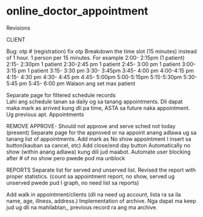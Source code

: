 # online_doctor_appointment

Revisions

CLIENT



Bug: otp # (registration) fix otp
Breakdown the time slot (15 minutes) instead of 1 hour. 1 person per 15 minutes.
For example 
2:00- 2:15pm (1 patient)
2:15- 2:30pm 1 patient
2:30-2:45 pm 1 patient
2:45- 3:00 pm 1 patient
3:00-3:15 pm 1 patient
3:15- 3:30 pm
3:30- 3:45pm
3:45- 4:00 pm
4:00-4:15 pm
4:15- 4:30 pm
4:30- 4:45 pm
4:45- 5:00pm
5:00-5:15pm
5:15-5:30pm
5:30-5:45 pm
5:45- 6:00 pm
Walaon ang set max patient


Separate page for filtered schedule records  
Lahi ang schedule tanan sa daily og sa tanang appointments.
Dli dapat maka mark as arrived kung dli pa time, ASTA sa future naka appointment. Ug previous apt. 
Appointments

REMOVE APPROVE- Should not approve and serve sched not today (present)
Separate page for the approved or na appoint anang adlawa ug sa tanang list of appointments.
Add mark as No show appointment I insert sa button(kauban sa cancel, etc)
Add close/end day button
Automatically no show (within anang adlawa) kung dili jud maabot.
Automate user blocking after # of no show  pero pwede pod ma unblock


REPORTS
Separate list for served and unserved list.
Revised the report with proper statistics. (count sa appointment report, no show, served ug unserved pwede pud I graph, no need list sa reports)

Add walk in appointment/clients (dli na need ug account, lista ra sa ila name, age, illness, address.)
Implementation of archive. Nga dapat ma keep jud ug dli na mahilabtan,, previous record ra ang ma archive.